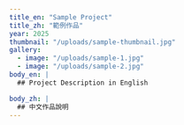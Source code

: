 ```yaml
---
title_en: "Sample Project"
title_zh: "範例作品"
year: 2025
thumbnail: "/uploads/sample-thumbnail.jpg"
gallery:
  - image: "/uploads/sample-1.jpg"
  - image: "/uploads/sample-2.jpg"
body_en: |
  ## Project Description in English

body_zh: |
  ## 中文作品說明
---
```

